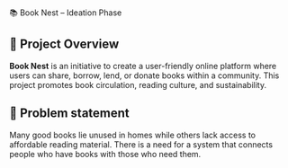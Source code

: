 📚 Book Nest – Ideation Phase

## 🌟 Project Overview
**Book Nest** is an initiative to create a user-friendly online platform where users can share, borrow, lend, or donate books within a community. This project promotes book circulation, reading culture, and sustainability.

## 🧩 Problem statement
Many good books lie unused in homes while others lack access to affordable reading material. There is a need for a system that connects people who have books with those who need them.
